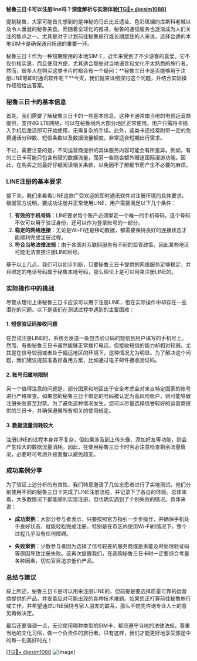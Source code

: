 **秘魯三日卡可以注册line吗？深度解析与实测体验[[TG💪+ @esim1088](https://t.me/s/esim1088)]**

提到秘魯，大家可能首先想到的是神秘的马丘比丘遗址、色彩斑斓的库斯科老城以及令人垂涎的秘魯美食。而随着全球化的推进，秘魯的通信服务也逐渐成为人们关注的焦点之一。尤其是对于计划前往秘魯旅行或长期居住的人来说，选择合适的本地SIM卡是确保通讯畅通的重要一环。

秘魯三日卡作为一种短期使用的本地SIM卡，近年来受到了不少游客的喜爱。它不仅价格实惠，而且使用方便，尤其适合那些对当地语言和文化不太熟悉的旅行者。然而，很多人在购买这类卡片时都会有一个疑问：**秘魯三日卡是否能够用于注册LINE等即时通讯软件呢？**今天，我们就来详细探讨这个问题，并结合实际操作经验给出答案。

### 秘魯三日卡的基本信息

首先，我们需要了解秘魯三日卡的一些基本信息。这种卡通常由当地的电信运营商提供，支持4G LTE网络，可以在秘魯境内大部分地区正常使用。用户只需将卡插入手机后激活即可开始使用，无需复杂的手续。此外，这类卡还经常附带一定的免费通话分钟数、短信条数以及数据流量额度，非常适合短期出行需求。

不过，需要注意的是，不同运营商提供的具体服务内容可能会有所差异。例如，有的三日卡可能只包含有限的数据流量，而另一些则会额外赠送国际漫游功能。因此，在购买之前最好仔细阅读相关条款，以免因不了解细节而产生不必要的麻烦。

### LINE注册的基本要求

接下来，我们来看看LINE这款广受欢迎的即时通讯软件对注册环境的具体要求。根据官方说明，要成功注册并正常使用LINE，用户需要满足以下几个条件：

1. **有效的手机号码**：LINE要求每个账户必须绑定一个唯一的手机号码。这个号码不仅可以用于验证身份，还可以作为登录账号的一部分。
2. **稳定的网络连接**：无论是Wi-Fi还是移动数据，都需要保持良好的连接状态才能顺利完成注册过程。
3. **符合当地法律法规**：由于各国对互联网服务有不同的监管政策，因此某些地区可能无法直接注册LINE账号。

基于以上几点，我们可以初步判断，只要秘魯三日卡提供的网络服务足够稳定，并且绑定的电话号码属于秘魯本地号码，那么理论上是可以用来注册LINE的。

### 实际操作中的挑战

尽管从理论上讲秘魯三日卡应该可以用于注册LINE，但在实际操作中却存在一些潜在的问题。以下是我们在测试过程中遇到的主要困难：

#### 1. 短信验证码接收问题
在尝试注册LINE时，系统会发送一条包含验证码的短信到用户填写的手机号上。然而，有些秘魯三日卡虽然能够正常拨打电话，但接收短信的能力却相对较弱。尤其是在信号较弱或者处于偏远地区的环境下，这种情况尤为明显。为了解决这个问题，我们建议提前准备好备用方案，比如通过电子邮件接收验证码。

#### 2. 账号归属地限制
另一个值得注意的问题是，部分国家和地区出于安全考虑会对来自特定国家的账号进行严格审查。如果您的秘魯三日卡绑定的号码被认定为高风险账户，则可能导致注册失败甚至封禁。为了避免这种情况发生，您可以尽量选择信誉较好的运营商提供的三日卡，并确保遵循所有相关的使用规定。

#### 3. 数据流量消耗较大
注册LINE的过程本身并不复杂，但如果涉及到上传头像、添加好友等功能，则会产生较大的数据流量消耗。因此，在使用秘魯三日卡时务必注意检查剩余流量情况，必要时可考虑升级套餐以避免超支。

### 成功案例分享

为了验证上述分析的有效性，我们特意邀请了几位志愿者进行了实地测试。他们分别使用不同的秘魯三日卡完成了LINE注册流程，并记录下了各自的体验。总体来看，大多数情况下都能顺利实现注册，但也确实遇到了个别失败的情况。具体来说：

- **成功案例**：大部分参与者表示，只要按照官方指引一步步操作，并确保手机处于良好状态，就能轻松完成注册。特别是在市区内使用Wi-Fi的情况下，整个过程几乎没有任何障碍。
  
- **失败案例**：少数参与者因为选择了信号较差的服务商或是未能及时处理验证码等原因导致注册失败。这再次提醒我们，在选购秘魯三日卡时一定要综合考量各种因素，切勿盲目追求低价产品。

### 总结与建议

综上所述，秘魯三日卡是可以用来注册LINE的，但前提是要选择质量可靠的运营商提供的产品，并妥善应对可能出现的各种技术难题。如果您正打算前往秘魯旅行或工作，并希望通过LINE保持与家人朋友的联系，那么不妨先咨询专业人士的意见再做决定。

最后还要强调一点，无论使用哪种类型的SIM卡，都应遵守当地的法律法规，尊重当地的文化习俗，做一个负责任的旅行者。只有这样，我们才能更好地享受旅途中的每一刻美好时光！

[[TG💪+ @esim1088](https://t.me/s/esim1088) ![Image](https://i.postimg.cc/4NQfJmqS/Snipaste-2025-05-13-00-14-12.png)]